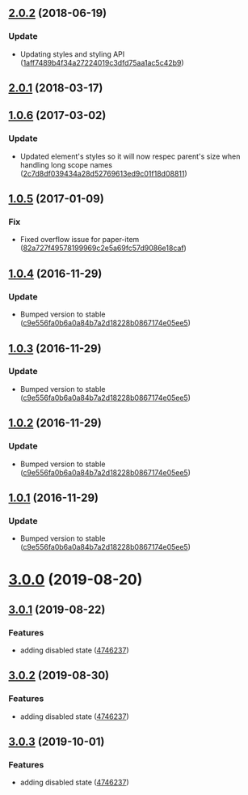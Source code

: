 <a name="2.0.2"></a>
## [2.0.2](https://github.com/advanced-rest-client/oauth2-scope-selector/compare/1.0.6...2.0.2) (2018-06-19)


### Update

* Updating styles and styling API ([1aff7489b4f34a27224019c3dfd75aa1ac5c42b9](https://github.com/advanced-rest-client/oauth2-scope-selector/commit/1aff7489b4f34a27224019c3dfd75aa1ac5c42b9))



<a name="2.0.1"></a>
## [2.0.1](https://github.com/advanced-rest-client/oauth2-scope-selector/compare/1.0.6...2.0.1) (2018-03-17)




<a name="1.0.6"></a>
## [1.0.6](https://github.com/advanced-rest-client/oauth2-scope-selector/compare/1.0.5...v1.0.6) (2017-03-02)


### Update

* Updated element's styles so it will now respec parent's size when handling long scope names ([2c7d8df039434a28d52769613ed9c01f18d08811](https://github.com/advanced-rest-client/oauth2-scope-selector/commit/2c7d8df039434a28d52769613ed9c01f18d08811))



<a name="1.0.5"></a>
## [1.0.5](https://github.com/advanced-rest-client/oauth2-scope-selector/compare/1.0.4...v1.0.5) (2017-01-09)


### Fix

* Fixed overflow issue for paper-item ([82a727f49578199969c2e5a69fc57d9086e18caf](https://github.com/advanced-rest-client/oauth2-scope-selector/commit/82a727f49578199969c2e5a69fc57d9086e18caf))



<a name="1.0.4"></a>
## [1.0.4](https://github.com/advanced-rest-client/oauth2-scope-selector/compare/0.0.3...v1.0.4) (2016-11-29)


### Update

* Bumped version to stable ([c9e556fa0b6a0a84b7a2d18228b0867174e05ee5](https://github.com/advanced-rest-client/oauth2-scope-selector/commit/c9e556fa0b6a0a84b7a2d18228b0867174e05ee5))



<a name="1.0.3"></a>
## [1.0.3](https://github.com/advanced-rest-client/oauth2-scope-selector/compare/0.0.3...v1.0.3) (2016-11-29)


### Update

* Bumped version to stable ([c9e556fa0b6a0a84b7a2d18228b0867174e05ee5](https://github.com/advanced-rest-client/oauth2-scope-selector/commit/c9e556fa0b6a0a84b7a2d18228b0867174e05ee5))



<a name="1.0.2"></a>
## [1.0.2](https://github.com/advanced-rest-client/oauth2-scope-selector/compare/0.0.3...v1.0.2) (2016-11-29)


### Update

* Bumped version to stable ([c9e556fa0b6a0a84b7a2d18228b0867174e05ee5](https://github.com/advanced-rest-client/oauth2-scope-selector/commit/c9e556fa0b6a0a84b7a2d18228b0867174e05ee5))



<a name="1.0.1"></a>
## [1.0.1](https://github.com/advanced-rest-client/oauth2-scope-selector/compare/0.0.3...v1.0.1) (2016-11-29)


### Update

* Bumped version to stable ([c9e556fa0b6a0a84b7a2d18228b0867174e05ee5](https://github.com/advanced-rest-client/oauth2-scope-selector/commit/c9e556fa0b6a0a84b7a2d18228b0867174e05ee5))

# [3.0.0](https://github.com/advanced-rest-client/oauth2-scope-selector/compare/1.0.6...3.0.0) (2019-08-20)



## [3.0.1](https://github.com/advanced-rest-client/oauth2-scope-selector/compare/1.0.6...3.0.1) (2019-08-22)


### Features

* adding disabled state ([4746237](https://github.com/advanced-rest-client/oauth2-scope-selector/commit/4746237))



## [3.0.2](https://github.com/advanced-rest-client/oauth2-scope-selector/compare/1.0.6...3.0.2) (2019-08-30)


### Features

* adding disabled state ([4746237](https://github.com/advanced-rest-client/oauth2-scope-selector/commit/4746237))



## [3.0.3](https://github.com/advanced-rest-client/oauth2-scope-selector/compare/1.0.6...3.0.3) (2019-10-01)


### Features

* adding disabled state ([4746237](https://github.com/advanced-rest-client/oauth2-scope-selector/commit/4746237))



